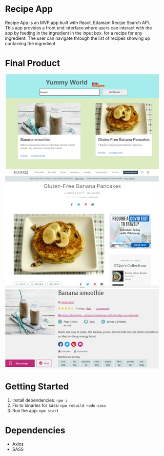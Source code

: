# Recipe App
Recipe App is an MVP app built with React, Edamam Recipe Search API. This app provides a front end interface  where users can interact with the app by feeding in the ingredient in the input box. for a recipe for any ingredient. The user can navigate through the list of recipes showing up containing the ingredient 

# Final Product
![Home Page](./public/Home_Page.png)
![Learn More Page](./public/Learn_More.png)
![Share Page](./public/Share.png)


# Getting Started
1. Install dependencies: `npm i`
2. Fix to binaries for sass: `npm rebuild node-sass`
3. Run the app: `npm start`

# Dependencies
* Axios
* SASS